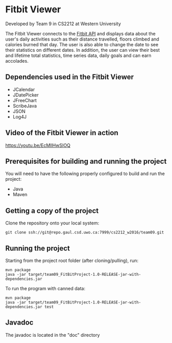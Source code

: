 # Fitbit Viewer

Developed by Team 9 in CS2212 at Western University

The Fitbit Viewer connects to the [Fitbit API](https://dev.fitbit.com) and displays data about the user's daily activities such as their distance travelled, floors climbed and calories burned that day. The user is also able to change the date to see their statistics on different dates. In addition, the user can view their best and lifetime total statistics, time series data, daily goals and can earn accolades.

## Dependencies used in the Fitbit Viewer

* JCalendar
* JDatePicker
* JFreeChart
* ScribeJava
* JSON
* Log4J

## Video of the Fitbit Viewer in action

https://youtu.be/EcMllHwSIOQ

## Prerequisites for building and running the project

You will need to have the following properly configured to build and run the project:
* Java
* Maven

## Getting a copy of the project

Clone the repository onto your local system:

```
git clone ssh://git@repo.gaul.csd.uwo.ca:7999/cs2212_w2016/team09.git
```

## Running the project

Starting from the project root folder (after cloning/pulling), run:

```
mvn package
java -jar target/team09_FitBitProject-1.0-RELEASE-jar-with-dependencies.jar 
```

To run the program with canned data:

```
mvn package
java -jar target/team09_FitBitProject-1.0-RELEASE-jar-with-dependencies.jar test
```

## Javadoc

The javadoc is located in the "doc" directory
